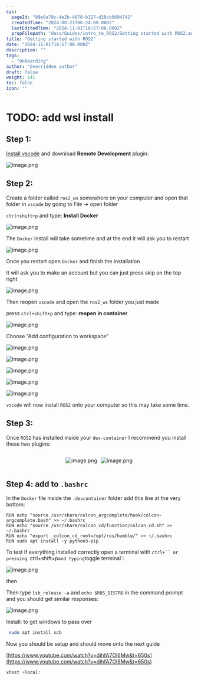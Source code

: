 ```yaml
---
sys:
  pageId: "89e0a78c-4e2b-4070-b327-d28cb0694742"
  createdTime: "2024-08-21T00:24:00.000Z"
  lastEditedTime: "2024-11-01T18:57:00.000Z"
  propFilepath: "docs/Guides/intro_to_ROS2/Getting started with ROS2.md"
title: "Getting started with ROS2"
date: "2024-11-01T18:57:00.000Z"
description: ""
tags:
  - "Onboarding"
author: "Overridden author"
draft: false
weight: 141
toc: false
icon: ""
---
```


# TODO: add wsl install

## Step 1:

[Install vscode](https://code.visualstudio.com/download) and download **Remote Development** plugin:

![image.png](https://prod-files-secure.s3.us-west-2.amazonaws.com/d518164a-d88e-44d1-a4ee-3adb3bd8bce0/efb52993-1881-4a40-b95e-6f020334f022/image.png?X-Amz-Algorithm=AWS4-HMAC-SHA256&X-Amz-Content-Sha256=UNSIGNED-PAYLOAD&X-Amz-Credential=ASIAZI2LB466TM7U6S6J%2F20250228%2Fus-west-2%2Fs3%2Faws4_request&X-Amz-Date=20250228T003656Z&X-Amz-Expires=3600&X-Amz-Security-Token=IQoJb3JpZ2luX2VjEEgaCXVzLXdlc3QtMiJGMEQCIHpn5beSjsPtLdBXvKc8m3bcFMv%2FGnuVXaVzGKTIbogxAiB2JokTFuVKP3pGE7Yy2gjrrlWRAPGtnzttPB%2BU1Cra%2FiqIBAiB%2F%2F%2F%2F%2F%2F%2F%2F%2F%2F8BEAAaDDYzNzQyMzE4MzgwNSIMthPxcre9h0uNEA25KtwDN%2FgFS%2B31XqMi%2BBfowTuyaTvhnItMf7MMFKS992dQy1KyoG7826SARXQXPtZNgilnHh55pwPUpotByifosm1JpSpiBPWvHF2DkRzBJc7iJBzp6yDxot0YrkjI1JV%2BdUdAQvP9UOH77ChquD62sFhRfRZNnDGdSUK3VGB4nfS8OrCNOVK9aNX6Ls7GnxObGtUrnJ0In5zOLqrWPSs8FdgcClY%2FrnP3fM3bqdwPlKv2m2csQ3i%2BnypUN3pezJLQvtt1rNayj3q5wU70dR5JaKqjBHLNw86TaJmvmVnsX6wLKvjcxg11DT9uC0PBqTqT12JagsSbLr6PDCDa2Z0RtukjHgySp%2FOtNL3b2NXCOgUqmajWh%2FBKOcE3wnTc9C6pdvmO0%2B42Ha%2FM64hpBIhdkPyCooqgapMeHIKbZQn89HIRuHCiuVBDJ3S6q465eNfEuuN%2Fg4Le%2B3FS4CkUKURfGH4jSlf2SYAMcKV2S5K%2Bq77vyamp%2F%2B%2BU57OrU1sO9LXb26b%2FEXSi1urdzT1cAOS9xvWgVD4mn0Wp0CMA3Lox8hcxRaWO1YFmteWnSSm1FkoA9EzoEQDaxxvrrbZV5uPWr5O5OIfWDGFMaRWW8VCa0cB4oO6iK7OQIFe%2FiXAfuW4wgPaDvgY6pgEFfYJ72DMaAP8XhFd2DGzcQFC1H4mSnWiSWbY5cJ%2BgaFFljEgynmClh86X0d6Jozv5mtPQbaD%2FLHw6qi1fyijFgTVEMyaLrWunbWDcS3xwwZI2z3oBrzintqkBisEv%2FpXVFd99s4yeA41uySjSI2PBDb62gt8vsMsofZ07Isxlb0CdrsS0WBCAVisArBQ0sWfjNZN0GXP8oiNTHev4arO3AVkufZKF&X-Amz-Signature=4a8aec1bd270c1c498d95f6aaa15e228940eaf34a7c05d0fe7b5c479927255fe&X-Amz-SignedHeaders=host&x-id=GetObject)

## Step 2:

Create a folder called `ros2_ws` somewhere on your computer and open that folder in `vscode` by going to File → open folder 

`ctrl+shift+p` and type: **Install Docker**

![image.png](https://prod-files-secure.s3.us-west-2.amazonaws.com/d518164a-d88e-44d1-a4ee-3adb3bd8bce0/2269dc0e-1cd5-47ff-bceb-c04ad9b2eab0/image.png?X-Amz-Algorithm=AWS4-HMAC-SHA256&X-Amz-Content-Sha256=UNSIGNED-PAYLOAD&X-Amz-Credential=ASIAZI2LB466TM7U6S6J%2F20250228%2Fus-west-2%2Fs3%2Faws4_request&X-Amz-Date=20250228T003656Z&X-Amz-Expires=3600&X-Amz-Security-Token=IQoJb3JpZ2luX2VjEEgaCXVzLXdlc3QtMiJGMEQCIHpn5beSjsPtLdBXvKc8m3bcFMv%2FGnuVXaVzGKTIbogxAiB2JokTFuVKP3pGE7Yy2gjrrlWRAPGtnzttPB%2BU1Cra%2FiqIBAiB%2F%2F%2F%2F%2F%2F%2F%2F%2F%2F8BEAAaDDYzNzQyMzE4MzgwNSIMthPxcre9h0uNEA25KtwDN%2FgFS%2B31XqMi%2BBfowTuyaTvhnItMf7MMFKS992dQy1KyoG7826SARXQXPtZNgilnHh55pwPUpotByifosm1JpSpiBPWvHF2DkRzBJc7iJBzp6yDxot0YrkjI1JV%2BdUdAQvP9UOH77ChquD62sFhRfRZNnDGdSUK3VGB4nfS8OrCNOVK9aNX6Ls7GnxObGtUrnJ0In5zOLqrWPSs8FdgcClY%2FrnP3fM3bqdwPlKv2m2csQ3i%2BnypUN3pezJLQvtt1rNayj3q5wU70dR5JaKqjBHLNw86TaJmvmVnsX6wLKvjcxg11DT9uC0PBqTqT12JagsSbLr6PDCDa2Z0RtukjHgySp%2FOtNL3b2NXCOgUqmajWh%2FBKOcE3wnTc9C6pdvmO0%2B42Ha%2FM64hpBIhdkPyCooqgapMeHIKbZQn89HIRuHCiuVBDJ3S6q465eNfEuuN%2Fg4Le%2B3FS4CkUKURfGH4jSlf2SYAMcKV2S5K%2Bq77vyamp%2F%2B%2BU57OrU1sO9LXb26b%2FEXSi1urdzT1cAOS9xvWgVD4mn0Wp0CMA3Lox8hcxRaWO1YFmteWnSSm1FkoA9EzoEQDaxxvrrbZV5uPWr5O5OIfWDGFMaRWW8VCa0cB4oO6iK7OQIFe%2FiXAfuW4wgPaDvgY6pgEFfYJ72DMaAP8XhFd2DGzcQFC1H4mSnWiSWbY5cJ%2BgaFFljEgynmClh86X0d6Jozv5mtPQbaD%2FLHw6qi1fyijFgTVEMyaLrWunbWDcS3xwwZI2z3oBrzintqkBisEv%2FpXVFd99s4yeA41uySjSI2PBDb62gt8vsMsofZ07Isxlb0CdrsS0WBCAVisArBQ0sWfjNZN0GXP8oiNTHev4arO3AVkufZKF&X-Amz-Signature=7e4ff66c420b0d58d8f8731f2b223fc5b76d2d6aae8da87945de95344fd26c11&X-Amz-SignedHeaders=host&x-id=GetObject)

The `Docker` install will take sometime and at the end it will ask you to restart

![image.png](https://prod-files-secure.s3.us-west-2.amazonaws.com/d518164a-d88e-44d1-a4ee-3adb3bd8bce0/ed233f78-be33-4b1f-b89c-9c346c0e961e/image.png?X-Amz-Algorithm=AWS4-HMAC-SHA256&X-Amz-Content-Sha256=UNSIGNED-PAYLOAD&X-Amz-Credential=ASIAZI2LB466TM7U6S6J%2F20250228%2Fus-west-2%2Fs3%2Faws4_request&X-Amz-Date=20250228T003656Z&X-Amz-Expires=3600&X-Amz-Security-Token=IQoJb3JpZ2luX2VjEEgaCXVzLXdlc3QtMiJGMEQCIHpn5beSjsPtLdBXvKc8m3bcFMv%2FGnuVXaVzGKTIbogxAiB2JokTFuVKP3pGE7Yy2gjrrlWRAPGtnzttPB%2BU1Cra%2FiqIBAiB%2F%2F%2F%2F%2F%2F%2F%2F%2F%2F8BEAAaDDYzNzQyMzE4MzgwNSIMthPxcre9h0uNEA25KtwDN%2FgFS%2B31XqMi%2BBfowTuyaTvhnItMf7MMFKS992dQy1KyoG7826SARXQXPtZNgilnHh55pwPUpotByifosm1JpSpiBPWvHF2DkRzBJc7iJBzp6yDxot0YrkjI1JV%2BdUdAQvP9UOH77ChquD62sFhRfRZNnDGdSUK3VGB4nfS8OrCNOVK9aNX6Ls7GnxObGtUrnJ0In5zOLqrWPSs8FdgcClY%2FrnP3fM3bqdwPlKv2m2csQ3i%2BnypUN3pezJLQvtt1rNayj3q5wU70dR5JaKqjBHLNw86TaJmvmVnsX6wLKvjcxg11DT9uC0PBqTqT12JagsSbLr6PDCDa2Z0RtukjHgySp%2FOtNL3b2NXCOgUqmajWh%2FBKOcE3wnTc9C6pdvmO0%2B42Ha%2FM64hpBIhdkPyCooqgapMeHIKbZQn89HIRuHCiuVBDJ3S6q465eNfEuuN%2Fg4Le%2B3FS4CkUKURfGH4jSlf2SYAMcKV2S5K%2Bq77vyamp%2F%2B%2BU57OrU1sO9LXb26b%2FEXSi1urdzT1cAOS9xvWgVD4mn0Wp0CMA3Lox8hcxRaWO1YFmteWnSSm1FkoA9EzoEQDaxxvrrbZV5uPWr5O5OIfWDGFMaRWW8VCa0cB4oO6iK7OQIFe%2FiXAfuW4wgPaDvgY6pgEFfYJ72DMaAP8XhFd2DGzcQFC1H4mSnWiSWbY5cJ%2BgaFFljEgynmClh86X0d6Jozv5mtPQbaD%2FLHw6qi1fyijFgTVEMyaLrWunbWDcS3xwwZI2z3oBrzintqkBisEv%2FpXVFd99s4yeA41uySjSI2PBDb62gt8vsMsofZ07Isxlb0CdrsS0WBCAVisArBQ0sWfjNZN0GXP8oiNTHev4arO3AVkufZKF&X-Amz-Signature=78545f8a42f3bcf61be30a5732c2b12076d47f60899c4c821977c46f7f618649&X-Amz-SignedHeaders=host&x-id=GetObject)

Once you restart open `Docker` and finish the installation

It will ask you to make an account but you can just press skip on the top right

![image.png](https://prod-files-secure.s3.us-west-2.amazonaws.com/d518164a-d88e-44d1-a4ee-3adb3bd8bce0/21010ad9-1659-4fd9-9f59-9932a09b2a3d/image.png?X-Amz-Algorithm=AWS4-HMAC-SHA256&X-Amz-Content-Sha256=UNSIGNED-PAYLOAD&X-Amz-Credential=ASIAZI2LB466TM7U6S6J%2F20250228%2Fus-west-2%2Fs3%2Faws4_request&X-Amz-Date=20250228T003656Z&X-Amz-Expires=3600&X-Amz-Security-Token=IQoJb3JpZ2luX2VjEEgaCXVzLXdlc3QtMiJGMEQCIHpn5beSjsPtLdBXvKc8m3bcFMv%2FGnuVXaVzGKTIbogxAiB2JokTFuVKP3pGE7Yy2gjrrlWRAPGtnzttPB%2BU1Cra%2FiqIBAiB%2F%2F%2F%2F%2F%2F%2F%2F%2F%2F8BEAAaDDYzNzQyMzE4MzgwNSIMthPxcre9h0uNEA25KtwDN%2FgFS%2B31XqMi%2BBfowTuyaTvhnItMf7MMFKS992dQy1KyoG7826SARXQXPtZNgilnHh55pwPUpotByifosm1JpSpiBPWvHF2DkRzBJc7iJBzp6yDxot0YrkjI1JV%2BdUdAQvP9UOH77ChquD62sFhRfRZNnDGdSUK3VGB4nfS8OrCNOVK9aNX6Ls7GnxObGtUrnJ0In5zOLqrWPSs8FdgcClY%2FrnP3fM3bqdwPlKv2m2csQ3i%2BnypUN3pezJLQvtt1rNayj3q5wU70dR5JaKqjBHLNw86TaJmvmVnsX6wLKvjcxg11DT9uC0PBqTqT12JagsSbLr6PDCDa2Z0RtukjHgySp%2FOtNL3b2NXCOgUqmajWh%2FBKOcE3wnTc9C6pdvmO0%2B42Ha%2FM64hpBIhdkPyCooqgapMeHIKbZQn89HIRuHCiuVBDJ3S6q465eNfEuuN%2Fg4Le%2B3FS4CkUKURfGH4jSlf2SYAMcKV2S5K%2Bq77vyamp%2F%2B%2BU57OrU1sO9LXb26b%2FEXSi1urdzT1cAOS9xvWgVD4mn0Wp0CMA3Lox8hcxRaWO1YFmteWnSSm1FkoA9EzoEQDaxxvrrbZV5uPWr5O5OIfWDGFMaRWW8VCa0cB4oO6iK7OQIFe%2FiXAfuW4wgPaDvgY6pgEFfYJ72DMaAP8XhFd2DGzcQFC1H4mSnWiSWbY5cJ%2BgaFFljEgynmClh86X0d6Jozv5mtPQbaD%2FLHw6qi1fyijFgTVEMyaLrWunbWDcS3xwwZI2z3oBrzintqkBisEv%2FpXVFd99s4yeA41uySjSI2PBDb62gt8vsMsofZ07Isxlb0CdrsS0WBCAVisArBQ0sWfjNZN0GXP8oiNTHev4arO3AVkufZKF&X-Amz-Signature=8bce1ab030d5b5aec3917362efbfe8785889c2614b3d750d66a0635c11b5474d&X-Amz-SignedHeaders=host&x-id=GetObject)

Then reopen `vscode` and open the `ros2_ws` folder you just made

press `ctrl+shift+p` and type: **reopen in container**

![image.png](https://prod-files-secure.s3.us-west-2.amazonaws.com/d518164a-d88e-44d1-a4ee-3adb3bd8bce0/4e93b8c2-41ad-488c-8095-c74205196118/image.png?X-Amz-Algorithm=AWS4-HMAC-SHA256&X-Amz-Content-Sha256=UNSIGNED-PAYLOAD&X-Amz-Credential=ASIAZI2LB466TM7U6S6J%2F20250228%2Fus-west-2%2Fs3%2Faws4_request&X-Amz-Date=20250228T003656Z&X-Amz-Expires=3600&X-Amz-Security-Token=IQoJb3JpZ2luX2VjEEgaCXVzLXdlc3QtMiJGMEQCIHpn5beSjsPtLdBXvKc8m3bcFMv%2FGnuVXaVzGKTIbogxAiB2JokTFuVKP3pGE7Yy2gjrrlWRAPGtnzttPB%2BU1Cra%2FiqIBAiB%2F%2F%2F%2F%2F%2F%2F%2F%2F%2F8BEAAaDDYzNzQyMzE4MzgwNSIMthPxcre9h0uNEA25KtwDN%2FgFS%2B31XqMi%2BBfowTuyaTvhnItMf7MMFKS992dQy1KyoG7826SARXQXPtZNgilnHh55pwPUpotByifosm1JpSpiBPWvHF2DkRzBJc7iJBzp6yDxot0YrkjI1JV%2BdUdAQvP9UOH77ChquD62sFhRfRZNnDGdSUK3VGB4nfS8OrCNOVK9aNX6Ls7GnxObGtUrnJ0In5zOLqrWPSs8FdgcClY%2FrnP3fM3bqdwPlKv2m2csQ3i%2BnypUN3pezJLQvtt1rNayj3q5wU70dR5JaKqjBHLNw86TaJmvmVnsX6wLKvjcxg11DT9uC0PBqTqT12JagsSbLr6PDCDa2Z0RtukjHgySp%2FOtNL3b2NXCOgUqmajWh%2FBKOcE3wnTc9C6pdvmO0%2B42Ha%2FM64hpBIhdkPyCooqgapMeHIKbZQn89HIRuHCiuVBDJ3S6q465eNfEuuN%2Fg4Le%2B3FS4CkUKURfGH4jSlf2SYAMcKV2S5K%2Bq77vyamp%2F%2B%2BU57OrU1sO9LXb26b%2FEXSi1urdzT1cAOS9xvWgVD4mn0Wp0CMA3Lox8hcxRaWO1YFmteWnSSm1FkoA9EzoEQDaxxvrrbZV5uPWr5O5OIfWDGFMaRWW8VCa0cB4oO6iK7OQIFe%2FiXAfuW4wgPaDvgY6pgEFfYJ72DMaAP8XhFd2DGzcQFC1H4mSnWiSWbY5cJ%2BgaFFljEgynmClh86X0d6Jozv5mtPQbaD%2FLHw6qi1fyijFgTVEMyaLrWunbWDcS3xwwZI2z3oBrzintqkBisEv%2FpXVFd99s4yeA41uySjSI2PBDb62gt8vsMsofZ07Isxlb0CdrsS0WBCAVisArBQ0sWfjNZN0GXP8oiNTHev4arO3AVkufZKF&X-Amz-Signature=1771a046ec52bcb38be63f93f6f39860b57b780c60b7bcf751d6f07d7cb6b527&X-Amz-SignedHeaders=host&x-id=GetObject)

Choose “Add configuration to workspace”

![image.png](https://prod-files-secure.s3.us-west-2.amazonaws.com/d518164a-d88e-44d1-a4ee-3adb3bd8bce0/9560b282-5060-4989-ba37-97e7b2c22476/image.png?X-Amz-Algorithm=AWS4-HMAC-SHA256&X-Amz-Content-Sha256=UNSIGNED-PAYLOAD&X-Amz-Credential=ASIAZI2LB466TM7U6S6J%2F20250228%2Fus-west-2%2Fs3%2Faws4_request&X-Amz-Date=20250228T003656Z&X-Amz-Expires=3600&X-Amz-Security-Token=IQoJb3JpZ2luX2VjEEgaCXVzLXdlc3QtMiJGMEQCIHpn5beSjsPtLdBXvKc8m3bcFMv%2FGnuVXaVzGKTIbogxAiB2JokTFuVKP3pGE7Yy2gjrrlWRAPGtnzttPB%2BU1Cra%2FiqIBAiB%2F%2F%2F%2F%2F%2F%2F%2F%2F%2F8BEAAaDDYzNzQyMzE4MzgwNSIMthPxcre9h0uNEA25KtwDN%2FgFS%2B31XqMi%2BBfowTuyaTvhnItMf7MMFKS992dQy1KyoG7826SARXQXPtZNgilnHh55pwPUpotByifosm1JpSpiBPWvHF2DkRzBJc7iJBzp6yDxot0YrkjI1JV%2BdUdAQvP9UOH77ChquD62sFhRfRZNnDGdSUK3VGB4nfS8OrCNOVK9aNX6Ls7GnxObGtUrnJ0In5zOLqrWPSs8FdgcClY%2FrnP3fM3bqdwPlKv2m2csQ3i%2BnypUN3pezJLQvtt1rNayj3q5wU70dR5JaKqjBHLNw86TaJmvmVnsX6wLKvjcxg11DT9uC0PBqTqT12JagsSbLr6PDCDa2Z0RtukjHgySp%2FOtNL3b2NXCOgUqmajWh%2FBKOcE3wnTc9C6pdvmO0%2B42Ha%2FM64hpBIhdkPyCooqgapMeHIKbZQn89HIRuHCiuVBDJ3S6q465eNfEuuN%2Fg4Le%2B3FS4CkUKURfGH4jSlf2SYAMcKV2S5K%2Bq77vyamp%2F%2B%2BU57OrU1sO9LXb26b%2FEXSi1urdzT1cAOS9xvWgVD4mn0Wp0CMA3Lox8hcxRaWO1YFmteWnSSm1FkoA9EzoEQDaxxvrrbZV5uPWr5O5OIfWDGFMaRWW8VCa0cB4oO6iK7OQIFe%2FiXAfuW4wgPaDvgY6pgEFfYJ72DMaAP8XhFd2DGzcQFC1H4mSnWiSWbY5cJ%2BgaFFljEgynmClh86X0d6Jozv5mtPQbaD%2FLHw6qi1fyijFgTVEMyaLrWunbWDcS3xwwZI2z3oBrzintqkBisEv%2FpXVFd99s4yeA41uySjSI2PBDb62gt8vsMsofZ07Isxlb0CdrsS0WBCAVisArBQ0sWfjNZN0GXP8oiNTHev4arO3AVkufZKF&X-Amz-Signature=7eec25bf016c609a42f447cecdef4f601645e705d56d136b2c2f382646de186f&X-Amz-SignedHeaders=host&x-id=GetObject)

![image.png](https://prod-files-secure.s3.us-west-2.amazonaws.com/d518164a-d88e-44d1-a4ee-3adb3bd8bce0/2ee63f81-886b-48e8-a553-dc6e5eac99e4/image.png?X-Amz-Algorithm=AWS4-HMAC-SHA256&X-Amz-Content-Sha256=UNSIGNED-PAYLOAD&X-Amz-Credential=ASIAZI2LB466TM7U6S6J%2F20250228%2Fus-west-2%2Fs3%2Faws4_request&X-Amz-Date=20250228T003656Z&X-Amz-Expires=3600&X-Amz-Security-Token=IQoJb3JpZ2luX2VjEEgaCXVzLXdlc3QtMiJGMEQCIHpn5beSjsPtLdBXvKc8m3bcFMv%2FGnuVXaVzGKTIbogxAiB2JokTFuVKP3pGE7Yy2gjrrlWRAPGtnzttPB%2BU1Cra%2FiqIBAiB%2F%2F%2F%2F%2F%2F%2F%2F%2F%2F8BEAAaDDYzNzQyMzE4MzgwNSIMthPxcre9h0uNEA25KtwDN%2FgFS%2B31XqMi%2BBfowTuyaTvhnItMf7MMFKS992dQy1KyoG7826SARXQXPtZNgilnHh55pwPUpotByifosm1JpSpiBPWvHF2DkRzBJc7iJBzp6yDxot0YrkjI1JV%2BdUdAQvP9UOH77ChquD62sFhRfRZNnDGdSUK3VGB4nfS8OrCNOVK9aNX6Ls7GnxObGtUrnJ0In5zOLqrWPSs8FdgcClY%2FrnP3fM3bqdwPlKv2m2csQ3i%2BnypUN3pezJLQvtt1rNayj3q5wU70dR5JaKqjBHLNw86TaJmvmVnsX6wLKvjcxg11DT9uC0PBqTqT12JagsSbLr6PDCDa2Z0RtukjHgySp%2FOtNL3b2NXCOgUqmajWh%2FBKOcE3wnTc9C6pdvmO0%2B42Ha%2FM64hpBIhdkPyCooqgapMeHIKbZQn89HIRuHCiuVBDJ3S6q465eNfEuuN%2Fg4Le%2B3FS4CkUKURfGH4jSlf2SYAMcKV2S5K%2Bq77vyamp%2F%2B%2BU57OrU1sO9LXb26b%2FEXSi1urdzT1cAOS9xvWgVD4mn0Wp0CMA3Lox8hcxRaWO1YFmteWnSSm1FkoA9EzoEQDaxxvrrbZV5uPWr5O5OIfWDGFMaRWW8VCa0cB4oO6iK7OQIFe%2FiXAfuW4wgPaDvgY6pgEFfYJ72DMaAP8XhFd2DGzcQFC1H4mSnWiSWbY5cJ%2BgaFFljEgynmClh86X0d6Jozv5mtPQbaD%2FLHw6qi1fyijFgTVEMyaLrWunbWDcS3xwwZI2z3oBrzintqkBisEv%2FpXVFd99s4yeA41uySjSI2PBDb62gt8vsMsofZ07Isxlb0CdrsS0WBCAVisArBQ0sWfjNZN0GXP8oiNTHev4arO3AVkufZKF&X-Amz-Signature=03eb3db6aabe0a7421435e7e554689005bae29e888ff367f281a5fc0907129f8&X-Amz-SignedHeaders=host&x-id=GetObject)

![image.png](https://prod-files-secure.s3.us-west-2.amazonaws.com/d518164a-d88e-44d1-a4ee-3adb3bd8bce0/ae1580b2-b048-407e-aed9-b584224a7a04/image.png?X-Amz-Algorithm=AWS4-HMAC-SHA256&X-Amz-Content-Sha256=UNSIGNED-PAYLOAD&X-Amz-Credential=ASIAZI2LB466TM7U6S6J%2F20250228%2Fus-west-2%2Fs3%2Faws4_request&X-Amz-Date=20250228T003656Z&X-Amz-Expires=3600&X-Amz-Security-Token=IQoJb3JpZ2luX2VjEEgaCXVzLXdlc3QtMiJGMEQCIHpn5beSjsPtLdBXvKc8m3bcFMv%2FGnuVXaVzGKTIbogxAiB2JokTFuVKP3pGE7Yy2gjrrlWRAPGtnzttPB%2BU1Cra%2FiqIBAiB%2F%2F%2F%2F%2F%2F%2F%2F%2F%2F8BEAAaDDYzNzQyMzE4MzgwNSIMthPxcre9h0uNEA25KtwDN%2FgFS%2B31XqMi%2BBfowTuyaTvhnItMf7MMFKS992dQy1KyoG7826SARXQXPtZNgilnHh55pwPUpotByifosm1JpSpiBPWvHF2DkRzBJc7iJBzp6yDxot0YrkjI1JV%2BdUdAQvP9UOH77ChquD62sFhRfRZNnDGdSUK3VGB4nfS8OrCNOVK9aNX6Ls7GnxObGtUrnJ0In5zOLqrWPSs8FdgcClY%2FrnP3fM3bqdwPlKv2m2csQ3i%2BnypUN3pezJLQvtt1rNayj3q5wU70dR5JaKqjBHLNw86TaJmvmVnsX6wLKvjcxg11DT9uC0PBqTqT12JagsSbLr6PDCDa2Z0RtukjHgySp%2FOtNL3b2NXCOgUqmajWh%2FBKOcE3wnTc9C6pdvmO0%2B42Ha%2FM64hpBIhdkPyCooqgapMeHIKbZQn89HIRuHCiuVBDJ3S6q465eNfEuuN%2Fg4Le%2B3FS4CkUKURfGH4jSlf2SYAMcKV2S5K%2Bq77vyamp%2F%2B%2BU57OrU1sO9LXb26b%2FEXSi1urdzT1cAOS9xvWgVD4mn0Wp0CMA3Lox8hcxRaWO1YFmteWnSSm1FkoA9EzoEQDaxxvrrbZV5uPWr5O5OIfWDGFMaRWW8VCa0cB4oO6iK7OQIFe%2FiXAfuW4wgPaDvgY6pgEFfYJ72DMaAP8XhFd2DGzcQFC1H4mSnWiSWbY5cJ%2BgaFFljEgynmClh86X0d6Jozv5mtPQbaD%2FLHw6qi1fyijFgTVEMyaLrWunbWDcS3xwwZI2z3oBrzintqkBisEv%2FpXVFd99s4yeA41uySjSI2PBDb62gt8vsMsofZ07Isxlb0CdrsS0WBCAVisArBQ0sWfjNZN0GXP8oiNTHev4arO3AVkufZKF&X-Amz-Signature=8742e28756cfbe1324f62599b83879443cb969db597a2d4ed3ca85d8f2f98e72&X-Amz-SignedHeaders=host&x-id=GetObject)

![image.png](https://prod-files-secure.s3.us-west-2.amazonaws.com/d518164a-d88e-44d1-a4ee-3adb3bd8bce0/53255b28-f75e-430f-b9e3-c0ac8577e42b/image.png?X-Amz-Algorithm=AWS4-HMAC-SHA256&X-Amz-Content-Sha256=UNSIGNED-PAYLOAD&X-Amz-Credential=ASIAZI2LB466TM7U6S6J%2F20250228%2Fus-west-2%2Fs3%2Faws4_request&X-Amz-Date=20250228T003656Z&X-Amz-Expires=3600&X-Amz-Security-Token=IQoJb3JpZ2luX2VjEEgaCXVzLXdlc3QtMiJGMEQCIHpn5beSjsPtLdBXvKc8m3bcFMv%2FGnuVXaVzGKTIbogxAiB2JokTFuVKP3pGE7Yy2gjrrlWRAPGtnzttPB%2BU1Cra%2FiqIBAiB%2F%2F%2F%2F%2F%2F%2F%2F%2F%2F8BEAAaDDYzNzQyMzE4MzgwNSIMthPxcre9h0uNEA25KtwDN%2FgFS%2B31XqMi%2BBfowTuyaTvhnItMf7MMFKS992dQy1KyoG7826SARXQXPtZNgilnHh55pwPUpotByifosm1JpSpiBPWvHF2DkRzBJc7iJBzp6yDxot0YrkjI1JV%2BdUdAQvP9UOH77ChquD62sFhRfRZNnDGdSUK3VGB4nfS8OrCNOVK9aNX6Ls7GnxObGtUrnJ0In5zOLqrWPSs8FdgcClY%2FrnP3fM3bqdwPlKv2m2csQ3i%2BnypUN3pezJLQvtt1rNayj3q5wU70dR5JaKqjBHLNw86TaJmvmVnsX6wLKvjcxg11DT9uC0PBqTqT12JagsSbLr6PDCDa2Z0RtukjHgySp%2FOtNL3b2NXCOgUqmajWh%2FBKOcE3wnTc9C6pdvmO0%2B42Ha%2FM64hpBIhdkPyCooqgapMeHIKbZQn89HIRuHCiuVBDJ3S6q465eNfEuuN%2Fg4Le%2B3FS4CkUKURfGH4jSlf2SYAMcKV2S5K%2Bq77vyamp%2F%2B%2BU57OrU1sO9LXb26b%2FEXSi1urdzT1cAOS9xvWgVD4mn0Wp0CMA3Lox8hcxRaWO1YFmteWnSSm1FkoA9EzoEQDaxxvrrbZV5uPWr5O5OIfWDGFMaRWW8VCa0cB4oO6iK7OQIFe%2FiXAfuW4wgPaDvgY6pgEFfYJ72DMaAP8XhFd2DGzcQFC1H4mSnWiSWbY5cJ%2BgaFFljEgynmClh86X0d6Jozv5mtPQbaD%2FLHw6qi1fyijFgTVEMyaLrWunbWDcS3xwwZI2z3oBrzintqkBisEv%2FpXVFd99s4yeA41uySjSI2PBDb62gt8vsMsofZ07Isxlb0CdrsS0WBCAVisArBQ0sWfjNZN0GXP8oiNTHev4arO3AVkufZKF&X-Amz-Signature=6c59b228ebc85324955cc973ebb80945c1fc28b6ccc40e3ad2bf70789110d08b&X-Amz-SignedHeaders=host&x-id=GetObject)

![image.png](https://prod-files-secure.s3.us-west-2.amazonaws.com/d518164a-d88e-44d1-a4ee-3adb3bd8bce0/7c562767-5af9-4ffb-97d1-327bcdf4ee00/image.png?X-Amz-Algorithm=AWS4-HMAC-SHA256&X-Amz-Content-Sha256=UNSIGNED-PAYLOAD&X-Amz-Credential=ASIAZI2LB466TM7U6S6J%2F20250228%2Fus-west-2%2Fs3%2Faws4_request&X-Amz-Date=20250228T003656Z&X-Amz-Expires=3600&X-Amz-Security-Token=IQoJb3JpZ2luX2VjEEgaCXVzLXdlc3QtMiJGMEQCIHpn5beSjsPtLdBXvKc8m3bcFMv%2FGnuVXaVzGKTIbogxAiB2JokTFuVKP3pGE7Yy2gjrrlWRAPGtnzttPB%2BU1Cra%2FiqIBAiB%2F%2F%2F%2F%2F%2F%2F%2F%2F%2F8BEAAaDDYzNzQyMzE4MzgwNSIMthPxcre9h0uNEA25KtwDN%2FgFS%2B31XqMi%2BBfowTuyaTvhnItMf7MMFKS992dQy1KyoG7826SARXQXPtZNgilnHh55pwPUpotByifosm1JpSpiBPWvHF2DkRzBJc7iJBzp6yDxot0YrkjI1JV%2BdUdAQvP9UOH77ChquD62sFhRfRZNnDGdSUK3VGB4nfS8OrCNOVK9aNX6Ls7GnxObGtUrnJ0In5zOLqrWPSs8FdgcClY%2FrnP3fM3bqdwPlKv2m2csQ3i%2BnypUN3pezJLQvtt1rNayj3q5wU70dR5JaKqjBHLNw86TaJmvmVnsX6wLKvjcxg11DT9uC0PBqTqT12JagsSbLr6PDCDa2Z0RtukjHgySp%2FOtNL3b2NXCOgUqmajWh%2FBKOcE3wnTc9C6pdvmO0%2B42Ha%2FM64hpBIhdkPyCooqgapMeHIKbZQn89HIRuHCiuVBDJ3S6q465eNfEuuN%2Fg4Le%2B3FS4CkUKURfGH4jSlf2SYAMcKV2S5K%2Bq77vyamp%2F%2B%2BU57OrU1sO9LXb26b%2FEXSi1urdzT1cAOS9xvWgVD4mn0Wp0CMA3Lox8hcxRaWO1YFmteWnSSm1FkoA9EzoEQDaxxvrrbZV5uPWr5O5OIfWDGFMaRWW8VCa0cB4oO6iK7OQIFe%2FiXAfuW4wgPaDvgY6pgEFfYJ72DMaAP8XhFd2DGzcQFC1H4mSnWiSWbY5cJ%2BgaFFljEgynmClh86X0d6Jozv5mtPQbaD%2FLHw6qi1fyijFgTVEMyaLrWunbWDcS3xwwZI2z3oBrzintqkBisEv%2FpXVFd99s4yeA41uySjSI2PBDb62gt8vsMsofZ07Isxlb0CdrsS0WBCAVisArBQ0sWfjNZN0GXP8oiNTHev4arO3AVkufZKF&X-Amz-Signature=bd84f7f3db6ae6a7db27e413f35f562393b8b2f08270bca123c573c1e82fde9d&X-Amz-SignedHeaders=host&x-id=GetObject)

`vscode` will now install `ROS2` onto your computer so this may take some time.

## Step 3:

Once `ROS2` has installed inside your `dev-container` I recommend you install these two plugins:

<div style="display: flex;flex-direction: row; column-gap:10px; max-width: 630px;justify-content: center;">
<div>

![image.png](https://prod-files-secure.s3.us-west-2.amazonaws.com/d518164a-d88e-44d1-a4ee-3adb3bd8bce0/3fc3d550-5a54-4ba1-ba6b-faa01cdb7369/image.png?X-Amz-Algorithm=AWS4-HMAC-SHA256&X-Amz-Content-Sha256=UNSIGNED-PAYLOAD&X-Amz-Credential=ASIAZI2LB466UR4PTMT2%2F20250228%2Fus-west-2%2Fs3%2Faws4_request&X-Amz-Date=20250228T003700Z&X-Amz-Expires=3600&X-Amz-Security-Token=IQoJb3JpZ2luX2VjEEgaCXVzLXdlc3QtMiJGMEQCIDL0YFTdDPDGJnjOB5HFltGoHTUjMGMl1KTktwdwWsLAAiBSrnRzDlsGSoPmCx6Dwt3FdWllWbHllnRH%2BfuHSozEZCqIBAiB%2F%2F%2F%2F%2F%2F%2F%2F%2F%2F8BEAAaDDYzNzQyMzE4MzgwNSIMjow5TEkSraZV1cHRKtwD9o1NzefdK35ekgmGML9GrhnEP5S4mszEM%2BrXRZWLuBzUg14ndX8w5hQMUWZQjJUbHZn4h3IKgpoX7WkoUBtTl2CEiI5oeU%2F2xlufC4KGrIgxJpgSGCBwnY1jZpf02Go7CrHVDD4ZPeg54p6RJNEguJjAlez3Va1Ek7Obpuom%2FTjasZ%2Flq4%2BI%2Bx36w2wleNszbaO23pCJgmhwygmvNLmB7qwM6WEijDGDHG4yGoTLW77Dtp1ae9hlGEmS5eC8n%2BHBN3pKQW3yWgflosGixrVn33tvptPzPFmeQGqmpuZnZEOlkYjBFASYNUbVVBYdlQ%2FT8ki2BoCXvKT21OmUobieifXWVvLV7pvNuJAHwSHhFPsGX4LM0OpwuaPBviXLdyw0Kh9do%2FrNyvFwJWbTzliZAM9dEpfoqKHnLeHNeXuM6zEcT5JucaHMMUsVSfC4A2Nnl8bdPlC1vlhwl9TaTV1BuMquwb%2B6b2YJ%2FRJvpVkTOvOQ95GZD8jc%2FYgvqFNY%2BdZK7XAIWEKGj%2FX7Uud2SnUwp5B93WM1QCUtm6KnPUArBWDmXk1qYM%2BaLxeDzqZXCYgJ3BkvLdrOf2qzjgBD37IDXbTedfrRuN8A4A7Y23bUc%2Bxl3R%2BG8nI8eJndbTowlvaDvgY6pgEM07yX%2FraGNp9vErmbprTnLHAd8C%2BbpIacgN07MQYMLVJxuYceezXCSA1vnovzH%2F3H9V%2B2pIkWCLYt4N1InuthR1aEynbzadFjCTIgfGVkLoO%2BniGvJtFBs7PjPftU48S1U7GIDlBvtuYK7PFvAGPry83P6B42XcoCnzPlqKLxtGeQw47OcMQrGW8i7kNM%2F7zDuIivNhH69x6dkUj4qKv1csakgKrZ&X-Amz-Signature=3fb0d04a8ee56e85fc5913e049927ff9f9ad188e2ecbdc3e91ea2057a145391b&X-Amz-SignedHeaders=host&x-id=GetObject)

</div>
<div>

![image.png](https://prod-files-secure.s3.us-west-2.amazonaws.com/d518164a-d88e-44d1-a4ee-3adb3bd8bce0/d994cc66-13c2-4093-a5a3-f84cf4601a82/image.png?X-Amz-Algorithm=AWS4-HMAC-SHA256&X-Amz-Content-Sha256=UNSIGNED-PAYLOAD&X-Amz-Credential=ASIAZI2LB466XCFWTQ3M%2F20250228%2Fus-west-2%2Fs3%2Faws4_request&X-Amz-Date=20250228T003701Z&X-Amz-Expires=3600&X-Amz-Security-Token=IQoJb3JpZ2luX2VjEEgaCXVzLXdlc3QtMiJHMEUCIQC7Ch4xPBcqoVKCRkWZIJFKYJRhzh8rW%2BHGKkVGEhqsvAIgRKt1lHuVyrUuRcls31DcUEHJdTT1gmgi%2Bf99%2BpKlYE4qiAQIgf%2F%2F%2F%2F%2F%2F%2F%2F%2F%2FARAAGgw2Mzc0MjMxODM4MDUiDA8s1%2B3dpzDcPBsomSrcA6mmGPGHHd9%2ByT14PJfu1E4ax%2BopD4Jj0fgOlk3X8iHgMEaPysswxu0Kqv0kRAeCUG%2BjxFvzNh272f7%2Fz8WZDVQeKPZAcTmfic%2FnGmiEli31S2Cce6txm9uWOcO5K878F1%2B2fIRurebs2EAbNIqmpHSLVhTryjiTJ7lSL0VaDxSv0xrpnyFUiryY6Bxdsyc9%2FicrFPF4FOBYW33NRxdxuzMX5MhGFwkm%2BgZdjWHG9g2OGssnbMfmIprGJpkc%2Bmr4U3WYdFLG9IylePu%2BdwKAIrKi11w8aSLYHs69ur18t0ie27MeRxJe3WbtrVrpWvy7nytBed8CoK210qKdzE0YWq2SZ%2Bert70SkIZpjlNhUXmaWzK5iuniw2%2BwrM%2BsXp9KUlpbw%2Fn%2BiV02mdTivTI3gsRjCjARItHomI5ZMPEYcJHqNRuKmOZvewoPZyvvm%2Fzv9CEkrci4QofN5OnQL9Dgq03qyO8w1x%2B4KB3gTqBETUvyso4xRW%2Bb%2BYxo5eWs0eS%2BekMGyZugSHWs1bdjZ7xBG9NWf3qLGvWuf2EP4mzDCjk3oTBFyX54tG6WlDXTFqldARUaMeOFO%2BKvNiWWHRSnqN%2BhVK%2FWc98pXjiiW%2B68%2FJVB3I9OQKLAlKx6KwYWMMv2g74GOqUBVjKHnxcXxUu6ur0h%2FWSImT1gfkZDV4j2zc77WXebFCVOE9HkI1j0aPAYf%2BbNZU8ypYNmxFV5eM0l%2BCmP%2FRQq%2FWb4sY0BVatFssSHdJ6hFezxv%2FEiTSAV%2BD4lcRJrgDCYJvFkiXmnRZDOQTngdIMBfE40yCmcFpQDbhDThaV9aoZjU7fIcoSK0OdKWnuHQg4GQ%2FWfkhmQG%2BIeTLfKctHOZQZRHDQq&X-Amz-Signature=33ed4321b8907f721c99618570946268c4ed2017b09f5dbedecf79b490fea0f2&X-Amz-SignedHeaders=host&x-id=GetObject)

</div>
</div>

## Step 4: add to `.bashrc`

In the `Docker` file inside the `.devcontainer` folder add this line at the very bottom: 

```docker
RUN echo "source /usr/share/colcon_argcomplete/hook/colcon-argcomplete.bash" >> ~/.bashrc
RUN echo "source /usr/share/colcon_cd/function/colcon_cd.sh" >> ~/.bashrc
RUN echo "export _colcon_cd_root=/opt/ros/humble/" >> ~/.bashrc
RUN sudo apt install -y python3-pip 
```

To test if everything installed correctly open a terminal with `ctrl+`` or pressing `ctrl+shift+p` and typing `toggle terminal`:

![image.png](https://prod-files-secure.s3.us-west-2.amazonaws.com/d518164a-d88e-44d1-a4ee-3adb3bd8bce0/6a4943d8-b04e-4c02-9a58-775f3384d1a5/image.png?X-Amz-Algorithm=AWS4-HMAC-SHA256&X-Amz-Content-Sha256=UNSIGNED-PAYLOAD&X-Amz-Credential=ASIAZI2LB466TM7U6S6J%2F20250228%2Fus-west-2%2Fs3%2Faws4_request&X-Amz-Date=20250228T003656Z&X-Amz-Expires=3600&X-Amz-Security-Token=IQoJb3JpZ2luX2VjEEgaCXVzLXdlc3QtMiJGMEQCIHpn5beSjsPtLdBXvKc8m3bcFMv%2FGnuVXaVzGKTIbogxAiB2JokTFuVKP3pGE7Yy2gjrrlWRAPGtnzttPB%2BU1Cra%2FiqIBAiB%2F%2F%2F%2F%2F%2F%2F%2F%2F%2F8BEAAaDDYzNzQyMzE4MzgwNSIMthPxcre9h0uNEA25KtwDN%2FgFS%2B31XqMi%2BBfowTuyaTvhnItMf7MMFKS992dQy1KyoG7826SARXQXPtZNgilnHh55pwPUpotByifosm1JpSpiBPWvHF2DkRzBJc7iJBzp6yDxot0YrkjI1JV%2BdUdAQvP9UOH77ChquD62sFhRfRZNnDGdSUK3VGB4nfS8OrCNOVK9aNX6Ls7GnxObGtUrnJ0In5zOLqrWPSs8FdgcClY%2FrnP3fM3bqdwPlKv2m2csQ3i%2BnypUN3pezJLQvtt1rNayj3q5wU70dR5JaKqjBHLNw86TaJmvmVnsX6wLKvjcxg11DT9uC0PBqTqT12JagsSbLr6PDCDa2Z0RtukjHgySp%2FOtNL3b2NXCOgUqmajWh%2FBKOcE3wnTc9C6pdvmO0%2B42Ha%2FM64hpBIhdkPyCooqgapMeHIKbZQn89HIRuHCiuVBDJ3S6q465eNfEuuN%2Fg4Le%2B3FS4CkUKURfGH4jSlf2SYAMcKV2S5K%2Bq77vyamp%2F%2B%2BU57OrU1sO9LXb26b%2FEXSi1urdzT1cAOS9xvWgVD4mn0Wp0CMA3Lox8hcxRaWO1YFmteWnSSm1FkoA9EzoEQDaxxvrrbZV5uPWr5O5OIfWDGFMaRWW8VCa0cB4oO6iK7OQIFe%2FiXAfuW4wgPaDvgY6pgEFfYJ72DMaAP8XhFd2DGzcQFC1H4mSnWiSWbY5cJ%2BgaFFljEgynmClh86X0d6Jozv5mtPQbaD%2FLHw6qi1fyijFgTVEMyaLrWunbWDcS3xwwZI2z3oBrzintqkBisEv%2FpXVFd99s4yeA41uySjSI2PBDb62gt8vsMsofZ07Isxlb0CdrsS0WBCAVisArBQ0sWfjNZN0GXP8oiNTHev4arO3AVkufZKF&X-Amz-Signature=46f5948a0ea5742d6e813d3a84dbf96fae961e5d3cf206547e71842dab3217b3&X-Amz-SignedHeaders=host&x-id=GetObject)

then 

Then type `lsb_release -a` and `echo $ROS_DISTRO` in the command prompt and you should get similar responses:

![image.png](https://prod-files-secure.s3.us-west-2.amazonaws.com/d518164a-d88e-44d1-a4ee-3adb3bd8bce0/3e635dec-a805-4e85-8b9e-d000e5b71a4e/image.png?X-Amz-Algorithm=AWS4-HMAC-SHA256&X-Amz-Content-Sha256=UNSIGNED-PAYLOAD&X-Amz-Credential=ASIAZI2LB466TM7U6S6J%2F20250228%2Fus-west-2%2Fs3%2Faws4_request&X-Amz-Date=20250228T003656Z&X-Amz-Expires=3600&X-Amz-Security-Token=IQoJb3JpZ2luX2VjEEgaCXVzLXdlc3QtMiJGMEQCIHpn5beSjsPtLdBXvKc8m3bcFMv%2FGnuVXaVzGKTIbogxAiB2JokTFuVKP3pGE7Yy2gjrrlWRAPGtnzttPB%2BU1Cra%2FiqIBAiB%2F%2F%2F%2F%2F%2F%2F%2F%2F%2F8BEAAaDDYzNzQyMzE4MzgwNSIMthPxcre9h0uNEA25KtwDN%2FgFS%2B31XqMi%2BBfowTuyaTvhnItMf7MMFKS992dQy1KyoG7826SARXQXPtZNgilnHh55pwPUpotByifosm1JpSpiBPWvHF2DkRzBJc7iJBzp6yDxot0YrkjI1JV%2BdUdAQvP9UOH77ChquD62sFhRfRZNnDGdSUK3VGB4nfS8OrCNOVK9aNX6Ls7GnxObGtUrnJ0In5zOLqrWPSs8FdgcClY%2FrnP3fM3bqdwPlKv2m2csQ3i%2BnypUN3pezJLQvtt1rNayj3q5wU70dR5JaKqjBHLNw86TaJmvmVnsX6wLKvjcxg11DT9uC0PBqTqT12JagsSbLr6PDCDa2Z0RtukjHgySp%2FOtNL3b2NXCOgUqmajWh%2FBKOcE3wnTc9C6pdvmO0%2B42Ha%2FM64hpBIhdkPyCooqgapMeHIKbZQn89HIRuHCiuVBDJ3S6q465eNfEuuN%2Fg4Le%2B3FS4CkUKURfGH4jSlf2SYAMcKV2S5K%2Bq77vyamp%2F%2B%2BU57OrU1sO9LXb26b%2FEXSi1urdzT1cAOS9xvWgVD4mn0Wp0CMA3Lox8hcxRaWO1YFmteWnSSm1FkoA9EzoEQDaxxvrrbZV5uPWr5O5OIfWDGFMaRWW8VCa0cB4oO6iK7OQIFe%2FiXAfuW4wgPaDvgY6pgEFfYJ72DMaAP8XhFd2DGzcQFC1H4mSnWiSWbY5cJ%2BgaFFljEgynmClh86X0d6Jozv5mtPQbaD%2FLHw6qi1fyijFgTVEMyaLrWunbWDcS3xwwZI2z3oBrzintqkBisEv%2FpXVFd99s4yeA41uySjSI2PBDb62gt8vsMsofZ07Isxlb0CdrsS0WBCAVisArBQ0sWfjNZN0GXP8oiNTHev4arO3AVkufZKF&X-Amz-Signature=a22e517c8f8b31af179ef1adff73594e67655f6e6ffdfa8cca118ea69c94acd1&X-Amz-SignedHeaders=host&x-id=GetObject)

Install:  to get windows to pass over

```bash
 sudo apt install xcb
```

Now you should be setup and should move onto the next guide 

[https://www.youtube.com/watch?v=dihfA7Ol6Mw&t=650s](https://www.youtube.com/watch?v=dihfA7Ol6Mw&t=650s)

```python
xhost +local:
```
